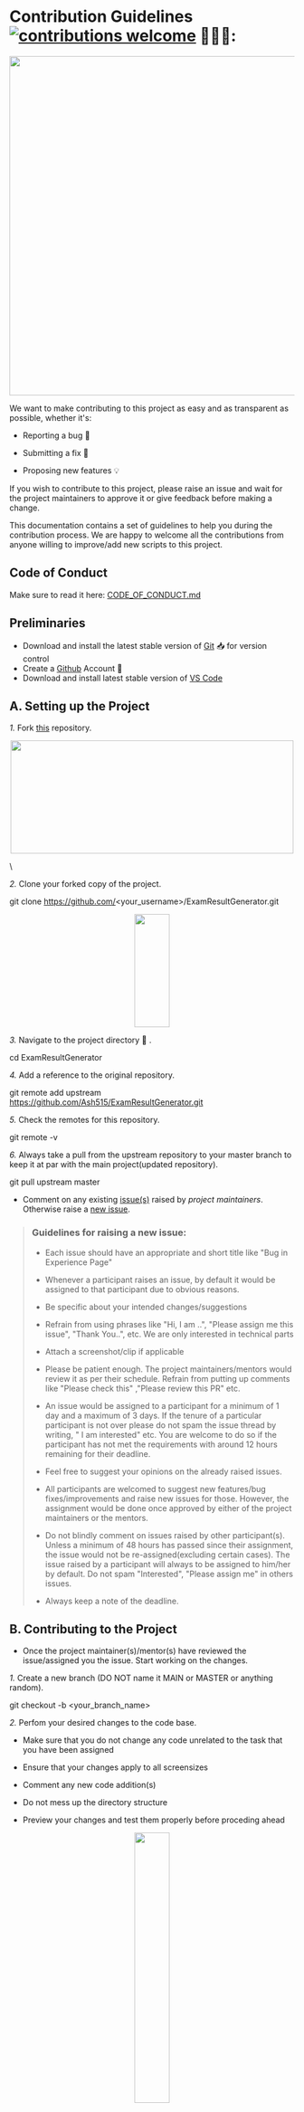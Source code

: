 # Contribution Guidelines [![contributions welcome](https://img.shields.io/badge/contributions-welcome-brightgreen.svg?style=flat)](https://github.com/Ash515/ExamResultGenerator/issues) 🤝🏽🍀:


<p align="center"><img src="https://i.ytimg.com/vi/qwvxfyddouQ/maxresdefault.jpg" width=600></p>

We want to make contributing to this project as easy and as transparent as possible, whether it's:<br>

- Reporting a bug :bug:

- Submitting a fix :mag_right:

- Proposing new features :bulb:

If you wish to contribute to this project, please raise an issue and wait for the project maintainers to approve it or give feedback before making a change.

This documentation contains a set of guidelines to help you during the contribution process. We are happy to welcome all the contributions from anyone willing to improve/add new scripts to this project. 

## Code of Conduct

Make sure to read it here: [CODE_OF_CONDUCT.md](CODE_OF_CONDUCT.md)


## Preliminaries

- Download and install the latest stable version of [Git](https://git-scm.com/downloads) 📥 for version control
- Create a [Github](https://github.com/join) Account 📇
- Download and install latest stable version of [VS Code](https://code.visualstudio.com/download)

##   A. Setting up the Project

*1.*  Fork [this](https://github.com/Ash515/ExamResultGenerator.git) repository.

<p align="center"><img src="https://www.w3schools.com/GIT/img_github_fork.png" width="500" height="200" /></p>\


*2.*  Clone your forked copy of the project.


git clone https://github.com/<your_username>/ExamResultGenerator.git

<p align="center"><img width=35% src="https://www.w3schools.com/GIT/img_github_clone_url.png" width="500" height="200" /></p>


*3.* Navigate to the project directory :file_folder: .


cd ExamResultGenerator


*4.* Add a reference to the original repository.


git remote add upstream https://github.com/Ash515/ExamResultGenerator.git 


*5.* Check the remotes for this repository.


git remote -v


*6.* Always take a pull from the upstream repository to your master branch to keep it at par with the main project(updated repository).


git pull upstream master


- Comment on any existing [issue(s)](https://github.com/Ash515/ExamResultGenerator/issues) raised by *project maintainers*. Otherwise raise a [new issue](https://github.com/Ash515/ExamResultGenerator/issues/new).

> ### Guidelines for raising a new issue:
>
> - Each issue should have an appropriate and short title like "Bug in Experience Page"
>
> - Whenever a participant raises an issue, by default it would be assigned to that participant due to obvious reasons. 
>
> - Be specific about your intended changes/suggestions
>
> - Refrain from using phrases like "Hi, I am ..", "Please assign me this issue", "Thank You..", etc. We are only interested in technical parts
>
> - Attach a screenshot/clip if applicable
>
> - Please be patient enough. The project maintainers/mentors would review it as per their schedule. Refrain from putting up comments like "Please check this" ,"Please review this PR" etc.
>
>-  An issue would be assigned to a participant for a minimum of 1 day and a maximum of 3 days. If the tenure of a particular participant is not over please do not spam the issue thread by writing, " I am interested" etc. You are welcome to do so if the participant has not met the requirements with around 12 hours remaining for their deadline.
>
> - Feel free to suggest your opinions on the already raised issues.
>
> - All participants are welcomed to suggest new features/bug fixes/improvements and raise new issues for those. However, the assignment would be done once approved by either of the project maintainers or the mentors.
>
> - Do not blindly comment on issues raised by other participant(s). Unless a minimum of 48 hours has passed since their assignment, the issue would not be re-assigned(excluding certain cases). The issue raised by a participant will always to be assigned to him/her by default. Do not spam "Interested", "Please assign me" in others issues.
>
> - Always keep a note of the deadline.

##  B. Contributing to the Project

- Once the project maintainer(s)/mentor(s) have reviewed the issue/assigned you the issue. Start working on the changes.

*1.* Create a new branch (DO NOT name it MAIN or MASTER or anything random).


git checkout -b <your_branch_name>


*2.* Perfom your desired changes to the code base.
- Make sure that you do not change any code unrelated to the task that you have been assigned

- Ensure that your changes apply to all screensizes

- Comment any new code addition(s)

- Do not mess up the directory structure

- Preview your changes and test them properly before proceding ahead

<p align="center"><img width=35% src="https://media2.giphy.com/media/L1R1tvI9svkIWwpVYr/giphy.gif?cid=ecf05e47pzi2rpig0vc8pjusra8hiai1b91zgiywvbubu9vu&rid=giphy.gif"></p>

- Make a small clip or take screenshots before and after making changes.


*3.* Track your changes:heavy_check_mark: 


git add . 


*4.* Commit your changes .


git commit -m "Relevant message"  (usually title of the pull request)

- *Make sure to condense your changes into a single commit*.

*5.* Push the committed changes in your feature branch to your remote repo.


git push -u origin <your_branch_name>


*6.* To create a pull request, click on `compare and pull requests`. Please ensure you compare your feature branch to the desired branch of the repo you are suppose to make a PR to.


*7.* Then add an appropriate title and description to your pull request that explains your changes and efforts done.


*8.* Click on `Create Pull Request`.

<img src="https://www.w3schools.com/GIT/img_github_fork_create_pull_request.png" width=600>


> ### Guidelines for raising a pull request:
>
> - Each pull request should have an appropriate and short title like "Fixed Bug in Experience Page"
>
> - In case of multiple commits, please perform a rebase and make a squash commit before giving the pull request.
>
> - Pull Requests without a description would often not be reviewed. Make sure you describe your intended changes in the description section of the pull request. (Use bullet points and phrases)
>
> - Make sure to refer the respective issue in the respective PR using phrases like `Resolves #issue_number` or `Closes #issue_number`.  Here's an example to raise a PR:


# Work Done:

- Fixed Responsiveness bug in the MOOC Section of the Education Page
- Made the Favicon more optimized
- ...
- ...
- ...

# Relevant Screenshots/Gifs


> - Refrain from using phrases like "Hi, I am ..", "Please merge me this PR", "Thank You..", etc. We are only interested in technical parts.
>
> - Attach a screenshot/clip of the change(s).
>
> - Please be patient enough. The project maintainers/mentors would review it as per their schedule. Please do not start putting comments like "Please check this" etc.
>
> - Not every PR would be merged directly. In majority of the scenarios, we would be offering some additional suggestions which are to be incorporated in the same PR with a squash commit.
>
> - Look out for possible merge conflicts. Please add comments required, this makes your code readable.
>
>- Make sensible variable names. For example, card1 is quite ambiguous but education_card implies what that variable is declared for.
>
> - Although we support feedback from everyone in all phases of development, it is highly advised not to put any negative comments in other participant's pull requests.
>
> - Always keep a note of the deadline.


*9.* Voila :exclamation: You have made a PR to the Face Mask Detection :boom: . Sit back patiently and relax while the project maintainers review your PR. Please understand at times the time can vary from a few hours to a few days.

<p align="center"><img src="https://media.giphy.com/media/5mCQOcUfywmyI/giphy.gif" width=35%></p>
